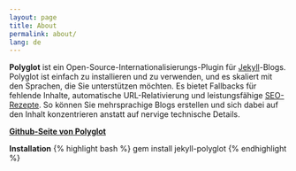 ```yaml
---
layout: page
title: About
permalink: about/
lang: de
---
```

<p class="message">
  <b>Polyglot</b> ist ein Open-Source-Internationalisierungs-Plugin für <a href="http://jekyllrb.com">Jekyll</a>-Blogs. Polyglot ist einfach zu installieren und zu verwenden, und es skaliert mit den Sprachen, die Sie unterstützen möchten. Es bietet Fallbacks für fehlende Inhalte, automatische URL-Relativierung und leistungsfähige <a href="{{site.baseurl}}/seo/">SEO-Rezepte</a>. So können Sie mehrsprachige Blogs erstellen und sich dabei auf den Inhalt konzentrieren anstatt auf nervige technische Details.
</p>

[**Github-Seite von Polyglot**](https://github.com/untra/polyglot)

**Installation**
{% highlight bash %}
gem install jekyll-polyglot
{% endhighlight %}
